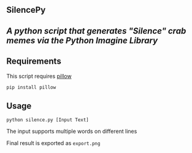 ## **SilencePy**
## *A python script that generates "Silence" crab memes via the Python Imagine Library*

## Requirements
This script requires [pillow](https://python-pillow.org/)

`pip install pillow`

## Usage
`python silence.py [Input Text]`

The input supports multiple words on different lines

Final result is exported as `export.png`

